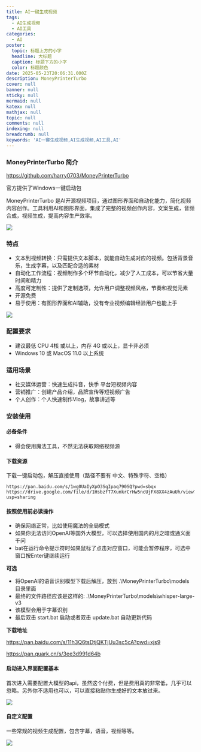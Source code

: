 ```yaml
---
title: AI一键生成视频
tags:
  - AI生成视频
  - AI工具
categories:
  - AI
poster:
  topic: 标题上方的小字
  headline: 大标题
  caption: 标题下方的小字
  color: 标题颜色
date: 2025-05-23T20:06:31.000Z
description: MoneyPrinterTurbo
cover: null
banner: null
sticky: null
mermaid: null
katex: null
mathjax: null
topic: null
comments: null
indexing: null
breadcrumb: null
keywords: 'AI一键生成视频,AI生成视频,AI工具,AI'
---
```


### MoneyPrinterTurbo 简介

https://github.com/harry0703/MoneyPrinterTurbo

官方提供了Windows一键启动包

MoneyPrinterTurbo 是AI开源视频项目，通过图形界面和自动化能力，简化视频内容创作。工具利用AI和图形界面，集成了完整的视频创作内容，文案生成，音频合成，视频生成，提高内容生产效率。

![](https://pub-7fe6bbbffb8045bf9f5bbb3f378ea457.r2.dev/aivideo/Snipaste_2025-05-21_23-01-52.png)

### 特点

- 文本到视频转换：只需提供文本脚本，就能自动生成对应的视频。包括背景音乐，生成字幕，以及匹配合适的素材
- 自动化工作流程：视频制作多个环节自动化，减少了人工成本，可以节省大量时间和精力
- 高度可定制性：提供了定制选项，允许用户调整视频风格，节奏和视觉元素
- 开源免费
- 易于使用：有图形界面和AI辅助，没有专业视频编辑经验用户也能上手

![](https://pub-7fe6bbbffb8045bf9f5bbb3f378ea457.r2.dev/aivideo/Snipaste_2025-05-21_23-02-23.png)

### 配置要求

- 建议最低 CPU 4核 或以上，内存 4G 或以上，显卡非必须
- Windows 10 或 MacOS 11.0 以上系统

### 适用场景

- 社交媒体运营：快速生成抖音，快手 平台短视频内容
- 营销推广：创建产品介绍，品牌宣传等短视频广告
- 个人创作：个人快速制作Vlog，故事讲述等

### 安装使用

#### 必备条件

- 得会使用魔法工具，不然无法获取网络视频源

#### 下载资源

下载一键启动包，解压直接使用（路径不要有 中文、特殊字符、空格）

```
https://pan.baidu.com/s/1wg0UaIyXpO3SqIpaq790SQ?pwd=sbqx
https://drive.google.com/file/d/1HsbzfT7XunkrCrHw5ncUjFX8XX4zAuUh/view?usp=sharing
```

#### 按照使用前必读操作

- 确保网络正常，比如使用魔法的全局模式
- 如果你无法访问OpenAI等国外大模型，可以选择使用国内的月之暗或通义面千问
- bat在运行命令提示符时如果鼠标了点击对应窗口，可能会暂停程序，可选中窗口按Enter键继续运行

**可选**

- 将OpenAI的语音识别模型下载后解压，放到 .\MoneyPrinterTurbo\models 目录里面
- 最终的文件路径应该是这样的: .\MoneyPrinterTurbo\models\whisper-large-v3
- 该模型会用于字幕识别
- 最后双击 start.bat 启动或者双击 update.bat 自动更新代码

**下载地址**

https://pan.baidu.com/s/11h3Q6tsDtjQKTjUu3sc5cA?pwd=xjs9

https://pan.quark.cn/s/3ee3d991d64b

#### 启动进入界面配置基本

首次进入需要配置大模型的api，虽然这个付费，但是费用真的非常低，几乎可以忽略。另外你不适用也可以，可以直接粘贴你生成好的文本放过来。

![](https://pub-7fe6bbbffb8045bf9f5bbb3f378ea457.r2.dev/aivideo/Snipaste_2025-05-21_23-28-23.png)

#### 自定义配置

一些常规的视频生成配置，包含字幕，语音，视频等等。

![](https://pub-7fe6bbbffb8045bf9f5bbb3f378ea457.r2.dev/aivideo/Snipaste_2025-05-21_23-29-34.png)

